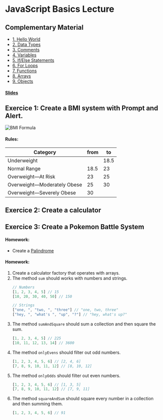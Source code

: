 # JavaScript Basics Lecture

## Complementary Material
- [1. Hello World](pages/01-hello-world.md)
- [2. Data Types](pages/02-data-types.md)
- [3. Comments](pages/03-comments.md)
- [4. Variables](pages/04-variables.md)
- [5. If/Else Statements](pages/05-statements.md)
- [6. For Loops](pages/06-for-loops.md)
- [7. Functions](pages/07-functions.md)
- [8. Arrays](pages/08-arrays.md)
- [9. Objects](pages/09-objects.md)

#### [Slides](https://speakerdeck.com/arnellebalane/introduction-to-javascript?slide=69)

## Exercice 1: Create a BMI system with Prompt and Alert.

![BMI Formula](https://wikimedia.org/api/rest_v1/media/math/render/svg/a25f48e7bcb8270653f7b027e6dce80f0b6fcd90)

#### Rules:

| Category | from | to |
| -- | -- | -- |
| Underweight | | 18.5 |
| Normal Range | 18.5 | 23 |
| Overweight—At Risk | 23 | 25 |
| Overweight—Moderately Obese | 25 | 30 |
| Overweight—Severely Obese | 30 | |

## Exercice 2: Create a calculator

## Exercice 3: Create a Pokemon Battle System

#### Homework:
- Create a [Palindrome](https://en.wikipedia.org/wiki/Palindrome)

#### Homework:
1. Create a calculator factory that operates with arrays.
2. The method `sum` should works with numbers and strings.
   ```javascript
   // Numbers
   [1, 2, 3, 4, 5] // 15
   [10, 20, 30, 40, 50] // 150

   // Strings
   ["one, ", "two, ", "three"] // "one, two, three"
   ["hey, ", "what's ", "up", "?"] // "hey, what's up?"
   ```
3. The method `sumAndSquare` should sum a collection and then square the sum.
   ```javascript
   [1, 2, 3, 4, 5] // 225
   [10, 11, 12, 13, 14] // 3600
   ```
4. The method `onlyEvens` should filter out odd numbers.
   ```javascript
   [1, 2, 3, 4, 5, 6] // [2, 4, 6]
   [7, 8, 9, 10, 11, 12] // [8, 10, 12]
   ```
5. The method `onlyOdds` should filter out even numbers.
   ```javascript
   [1, 2, 3, 4, 5, 6] // [1, 3, 5]
   [7, 8, 9, 10, 11, 12] // [7, 9, 11]
   ```
6. The method `squareAndSum` should square every number in a collection and then summing them.
   ```javascript
   [1, 2, 3, 4, 5, 6] // 91
   ```
